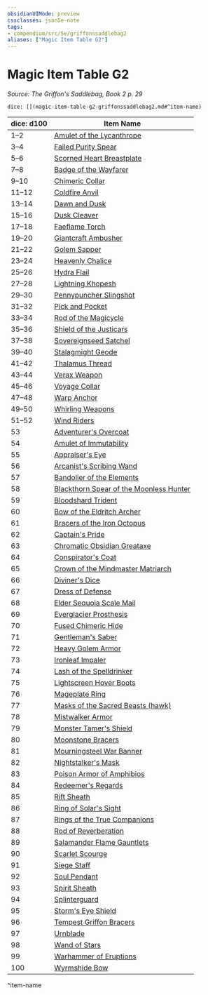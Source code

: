 ```yaml
---
obsidianUIMode: preview
cssclasses: json5e-note
tags:
- compendium/src/5e/griffonssaddlebag2
aliases: ["Magic Item Table G2"]
---
```

# Magic Item Table G2
*Source: The Griffon's Saddlebag, Book 2 p. 29* 

`dice: [](magic-item-table-g2-griffonssaddlebag2.md#^item-name)`

| dice: d100 | Item Name |
|------------|-----------|
| 1–2 | [Amulet of the Lycanthrope](compendium/items/amulet-of-the-lycanthrope-griffonssaddlebag2.md) |
| 3–4 | [Failed Purity Spear](compendium/items/failed-purity-spear-griffonssaddlebag2.md) |
| 5–6 | [Scorned Heart Breastplate](compendium/items/scorned-heart-breastplate-griffonssaddlebag2.md) |
| 7–8 | [Badge of the Wayfarer](compendium/items/badge-of-the-wayfarer-griffonssaddlebag2.md) |
| 9–10 | [Chimeric Collar](compendium/items/chimeric-collar-griffonssaddlebag2.md) |
| 11–12 | [Coldfire Anvil](compendium/items/coldfire-anvil-griffonssaddlebag2.md) |
| 13–14 | [Dawn and Dusk](compendium/items/dawn-and-dusk-griffonssaddlebag2.md) |
| 15–16 | [Dusk Cleaver](compendium/items/dusk-cleaver-griffonssaddlebag2.md) |
| 17–18 | [Faeflame Torch](compendium/items/faeflame-torch-griffonssaddlebag2.md) |
| 19–20 | [Giantcraft Ambusher](compendium/items/giantcraft-ambusher-griffonssaddlebag2.md) |
| 21–22 | [Golem Sapper](compendium/items/golem-sapper-griffonssaddlebag2.md) |
| 23–24 | [Heavenly Chalice](compendium/items/heavenly-chalice-griffonssaddlebag2.md) |
| 25–26 | [Hydra Flail](compendium/items/hydra-flail-griffonssaddlebag2.md) |
| 27–28 | [Lightning Khopesh](compendium/items/lightning-khopesh-griffonssaddlebag2.md) |
| 29–30 | [Pennypuncher Slingshot](compendium/items/pennypuncher-slingshot-griffonssaddlebag2.md) |
| 31–32 | [Pick and Pocket](compendium/items/pick-and-pocket-griffonssaddlebag2.md) |
| 33–34 | [Rod of the Magicycle](compendium/items/rod-of-the-magicycle-griffonssaddlebag2.md) |
| 35–36 | [Shield of the Justicars](compendium/items/shield-of-the-justicars-griffonssaddlebag2.md) |
| 37–38 | [Sovereignseed Satchel](compendium/items/sovereignseed-satchel-griffonssaddlebag2.md) |
| 39–40 | [Stalagmight Geode](compendium/items/stalagmight-geode-griffonssaddlebag2.md) |
| 41–42 | [Thalamus Thread](compendium/items/thalamus-thread-griffonssaddlebag2.md) |
| 43–44 | [Verax Weapon](compendium/items/verax-weapon-griffonssaddlebag2.md) |
| 45–46 | [Voyage Collar](compendium/items/voyage-collar-griffonssaddlebag2.md) |
| 47–48 | [Warp Anchor](compendium/items/warp-anchor-griffonssaddlebag2.md) |
| 49–50 | [Whirling Weapons](compendium/items/whirling-weapons-griffonssaddlebag2.md) |
| 51–52 | [Wind Riders](compendium/items/wind-riders-griffonssaddlebag2.md) |
| 53 | [Adventurer's Overcoat](compendium/items/adventurers-overcoat-griffonssaddlebag2.md) |
| 54 | [Amulet of Immutability](compendium/items/amulet-of-immutability-griffonssaddlebag2.md) |
| 55 | [Appraiser's Eye](compendium/items/appraisers-eye-griffonssaddlebag2.md) |
| 56 | [Arcanist's Scribing Wand](compendium/items/arcanists-scribing-wand-griffonssaddlebag2.md) |
| 57 | [Bandolier of the Elements](compendium/items/bandolier-of-the-elements-griffonssaddlebag2.md) |
| 58 | [Blackthorn Spear of the Moonless Hunter](compendium/items/blackthorn-spear-of-the-moonless-hunter-griffonssaddlebag2.md) |
| 59 | [Bloodshard Trident](compendium/items/bloodshard-trident-griffonssaddlebag2.md) |
| 60 | [Bow of the Eldritch Archer](compendium/items/bow-of-the-eldritch-archer-griffonssaddlebag2.md) |
| 61 | [Bracers of the Iron Octopus](compendium/items/bracers-of-the-iron-octopus-griffonssaddlebag2.md) |
| 62 | [Captain's Pride](compendium/items/captains-pride-griffonssaddlebag2.md) |
| 63 | [Chromatic Obsidian Greataxe](compendium/items/chromatic-obsidian-greataxe-griffonssaddlebag2.md) |
| 64 | [Conspirator's Coat](compendium/items/conspirators-coat-griffonssaddlebag2.md) |
| 65 | [Crown of the Mindmaster Matriarch](compendium/items/crown-of-the-mindmaster-matriarch-griffonssaddlebag2.md) |
| 66 | [Diviner's Dice](compendium/items/diviners-dice-griffonssaddlebag2.md) |
| 67 | [Dress of Defense](compendium/items/dress-of-defense-griffonssaddlebag2.md) |
| 68 | [Elder Sequoia Scale Mail](compendium/items/elder-sequoia-scale-mail-griffonssaddlebag2.md) |
| 69 | [Everglacier Prosthesis](compendium/items/everglacier-prosthesis-griffonssaddlebag2.md) |
| 70 | [Fused Chimeric Hide](compendium/items/fused-chimeric-hide-griffonssaddlebag2.md) |
| 71 | [Gentleman's Saber](compendium/items/gentlemans-saber-griffonssaddlebag2.md) |
| 72 | [Heavy Golem Armor](compendium/items/heavy-golem-armor-griffonssaddlebag2.md) |
| 73 | [Ironleaf Impaler](compendium/items/ironleaf-impaler-griffonssaddlebag2.md) |
| 74 | [Lash of the Spelldrinker](compendium/items/lash-of-the-spelldrinker-griffonssaddlebag2.md) |
| 75 | [Lightscreen Hover Boots](compendium/items/lightscreen-hover-boots-griffonssaddlebag2.md) |
| 76 | [Mageplate Ring](compendium/items/mageplate-ring-griffonssaddlebag2.md) |
| 77 | [Masks of the Sacred Beasts (hawk)](compendium/items/masks-of-the-sacred-beasts-hawk-griffonssaddlebag2.md) |
| 78 | [Mistwalker Armor](compendium/items/mistwalker-armor-griffonssaddlebag2.md) |
| 79 | [Monster Tamer's Shield](compendium/items/monster-tamers-shield-griffonssaddlebag2.md) |
| 80 | [Moonstone Bracers](compendium/items/moonstone-bracers-griffonssaddlebag2.md) |
| 81 | [Mourningsteel War Banner](compendium/items/mourningsteel-war-banner-griffonssaddlebag2.md) |
| 82 | [Nightstalker's Mask](compendium/items/nightstalkers-mask-griffonssaddlebag2.md) |
| 83 | [Poison Armor of Amphibios](compendium/items/poison-armor-of-amphibios-griffonssaddlebag2.md) |
| 84 | [Redeemer's Regards](compendium/items/redeemers-regards-griffonssaddlebag2.md) |
| 85 | [Rift Sheath](compendium/items/rift-sheath-griffonssaddlebag2.md) |
| 86 | [Ring of Solar's Sight](compendium/items/ring-of-solars-sight-griffonssaddlebag2.md) |
| 87 | [Rings of the True Companions](compendium/items/rings-of-the-true-companions-griffonssaddlebag2.md) |
| 88 | [Rod of Reverberation](compendium/items/rod-of-reverberation-griffonssaddlebag2.md) |
| 89 | [Salamander Flame Gauntlets](compendium/items/salamander-flame-gauntlets-griffonssaddlebag2.md) |
| 90 | [Scarlet Scourge](compendium/items/scarlet-scourge-griffonssaddlebag2.md) |
| 91 | [Siege Staff](compendium/items/siege-staff-griffonssaddlebag2.md) |
| 92 | [Soul Pendant](compendium/items/soul-pendant-griffonssaddlebag2.md) |
| 93 | [Spirit Sheath](compendium/items/spirit-sheath-griffonssaddlebag2.md) |
| 94 | [Splinterguard](compendium/items/splinterguard-griffonssaddlebag2.md) |
| 95 | [Storm's Eye Shield](compendium/items/storms-eye-shield-griffonssaddlebag2.md) |
| 96 | [Tempest Griffon Bracers](compendium/items/tempest-griffon-bracers-griffonssaddlebag2.md) |
| 97 | [Urnblade](compendium/items/urnblade-griffonssaddlebag2.md) |
| 98 | [Wand of Stars](compendium/items/wand-of-stars-griffonssaddlebag2.md) |
| 99 | [Warhammer of Eruptions](compendium/items/warhammer-of-eruptions-griffonssaddlebag2.md) |
| 100 | [Wyrmshide Bow](compendium/items/wyrmshide-bow-griffonssaddlebag2.md) |
^item-name
